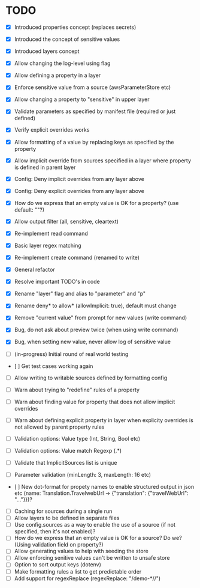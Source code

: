 # TODO

- [x] Introduced properties concept (replaces secrets)
- [x] Introduced the concept of sensitive values
- [x] Introduced layers concept

- [x] Allow changing the log-level using flag
- [x] Allow defining a property in a layer
- [x] Enforce sensitive value from a source (awsParameterStore etc)
- [x] Allow changing a property to "sensitive" in upper layer
- [x] Validate parameters as specified by manifest file (required or just defined)
- [x] Verify explicit overrides works
- [x] Allow formatting of a value by replacing keys as specified by the property
- [x] Allow implicit override from sources specified in a layer where property is defined in parent layer
- [x] Config: Deny implicit overrides from any layer above
- [x] Config: Deny explicit overrides from any layer above
- [x] How do we express that an empty value is OK for a property? (use default: ""?)
- [x] Allow output filter (all, sensitive, cleartext)
- [x] Re-implement read command
- [x] Basic layer regex matching
- [x] Re-implement create command (renamed to write)
- [x] General refactor
- [x] Resolve important TODO's in code
- [x] Rename "layer" flag and alias to "parameter" and "p"
- [x] Rename deny* to allow* (allowImplicit: true), default must change
- [x] Remove "current value" from prompt for new values (write command)
- [x] Bug, do not ask about preview twice (when using write command)
- [x] Bug, when setting new value, never allow log of sensitive value

- [ ] (in-progress) Initial round of real world testing
- [ ] Get test cases working again
- [ ] Allow writing to writable sources defined by formatting config

- [ ] Warn about trying to "redefine" rules of a property
- [ ] Warn about finding value for property that does not allow implicit overrides
- [ ] Warn about defining explicit property in layer when explicity overrides is not allowed by parent property rules
- [ ] Validation options: Value type (Int, String, Bool etc)
- [ ] Validation options: Value match Regexp (.\*)
- [ ] Validate that ImplicitSources list is unique
- [ ] Parameter validation (minLength: 3, maxLength: 16 etc)
- [ ] New dot-format for propety names to enable structured output in json etc (name: Translation.TravelwebUrl -> {"translation": {"travelWebUrl": "..."}})?
- [ ] Caching for sources during a single run
- [ ] Allow layers to be defined in separate files
- [ ] Use config.sources as a way to enable the use of a source (if not specified, then it's not enabled)?
- [ ] How do we express that an empty value is OK for a source? Do we? (Using validation field on property?)
- [ ] Allow generating values to help with seeding the store
- [ ] Allow enforcing senitive values can't be written to unsafe store
- [ ] Option to sort output keys (dotenv)
- [ ] Make formatting rules a list to get predictable order
- [ ] Add support for regexReplace (regexReplace: "/demo-\*//")
